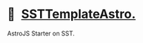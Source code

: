 # 📄 [SSTTemplateAstro.]

AstroJS Starter on SST.

[SSTTemplateAstro.]: HTTPS://npmjs.org/@playform/sst-template-astro
